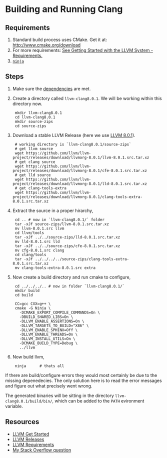 Building and Running Clang
================================

Requirements <a name="requirements"></a>
----------------------
1. Standard build process uses CMake. Get it at: <http://www.cmake.org/download>
2. For more requirements: [See Getting Started with the LLVM System - Requirements.][3]
3. [`ninja`](https://ninja-build.org/)


Steps
--------------

1. Make sure the [dependencies](#requirements) are met.
2. Create a directory called `llvm-clang8.0.1`. We will be working within this directory now.

        mkdir llvm-clang8.0.1
        cd llvm-clang8.0.1
        mkdir source-zips
        cd source-zips

2. Download a stable LLVM Release (here we use [LLVM 8.0.1][5]).

        # working directory is `llvm-clang8.0.1/source-zips`
        # get llvm source
        wget https://github.com/llvm/llvm-project/releases/download/llvmorg-8.0.1/llvm-8.0.1.src.tar.xz
        # get clang source
        wget https://github.com/llvm/llvm-project/releases/download/llvmorg-8.0.1/cfe-8.0.1.src.tar.xz
        # get lld source
        wget https://github.com/llvm/llvm-project/releases/download/llvmorg-8.0.1/lld-8.0.1.src.tar.xz
        # get clang-tools-extra
        wget https://github.com/llvm/llvm-project/releases/download/llvmorg-8.0.1/clang-tools-extra-8.0.1.src.tar.xz

3. Extract the source in a proper hirarchy,

        cd .. # now in `llvm-clang8.0.1/` folder
        tar -xJf source-zips/llvm-8.0.1.src.tar.xz
        mv llvm-8.0.1.src llvm
        cd llvm/tools
        tar -xJf ../../source-zips/lld-8.0.1.src.tar.xz
        mv lld-8.0.1.src lld
        tar -xJf ../../source-zips/cfe-8.0.1.src.tar.xz
        mv cfg-8.0.1.src clang
        cd clang/tools
        tar -xJf ../../../../source-zips/clang-tools-extra-8.0.1.src.tar.xz
        mv clang-tools-extra-8.0.1.src extra

4. Now create a build directory and run cmake to configure,

        cd ../../../.. # now in folder `llvm-clang8.0.1/`
        mkdir build
        cd build

        CC=gcc CXX=g++ \
        cmake -G Ninja \
          -DCMAKE_EXPORT_COMPILE_COMMANDS=On \
          -DBUILD_SHARED_LIBS=On \
          -DLLVM_ENABLE_ASSERTIONS=On \
          -DLLVM_TARGETS_TO_BUILD="X86" \
          -DLLVM_ENABLE_SPHINX=Off \
          -DLLVM_ENABLE_THREADS=On \
          -DLLVM_INSTALL_UTILS=On \
          -DCMAKE_BUILD_TYPE=Debug \
          ../llvm

5. Now build llvm,

        ninja      # thats all

If there are build/configure errors they would most certainly be due to the missing depenedecies. The only solution here is to read the error messages and figure out what precisely went wrong.

The generated binaries will be sitting in the directory `llvm-clang8.0.1/build/bin/`, which can be added to the `PATH` evironment variable.




Resources
-------------
* [LLVM Get Started][1]
* [LLVM Releases][2]
* [LLVM Requirements][3]
* [My Stack Overflow question][4]

[1]: https://clang.llvm.org/get_started.html "Building and Running Clang"
[2]: http://releases.llvm.org/ "Download llvm/clang sources"
[3]: https://llvm.org/docs/GettingStarted.html#requirements
[4]: https://stackoverflow.com/questions/47696773/llvm-6-trunk-build-on-ubuntu-16-04-not-building-lld/47729443
[5]: http://releases.llvm.org/download.html#8.0.1



